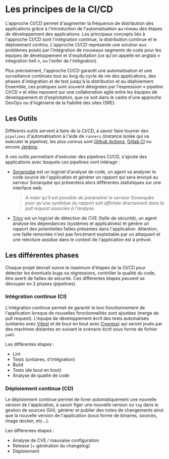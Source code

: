 # Les principes de la CI/CD

L'approche CI/CD permet d'augmenter la fréquence de distribution des applications grâce à l'introduction de l'automatisation au niveau des étapes de développement des applications. Les principaux concepts liés à l'approche CI/CD sont l'intégration continue, la distribution continue et le déploiement continu. L'approche CI/CD représente une solution aux problèmes posés par l'intégration de nouveaux segments de code pour les équipes de développement et d'exploitation (ce qu'on appelle en anglais « integration hell », ou l'enfer de l'intégration).

Plus précisément, l'approche CI/CD garantit une automatisation et une surveillance continues tout au long du cycle de vie des applications, des phases d'intégration et de test jusqu'à la distribution et au déploiement. Ensemble, ces pratiques sont souvent désignées par l'expression « pipeline CI/CD » et elles reposent sur une collaboration agile entre les équipes de développement et d'exploitation, que ce soit dans le cadre d'une approche DevOps ou d'ingénierie de la fiabilité des sites (SRE).

## Les Outils

Différents outils servent à faire de la CI/CD, à savoir faire tourner des `pipelines` d'automatisation à l'aide de `runners` (instance isolée qui va exécuter le pipeline), les plus connus sont [Github Actions](https://github.com/features/actions), [Gitlab CI](https://docs.gitlab.com/ee/ci/) ou encore [Jenkins](https://www.jenkins.io/).

A ces outils permettant d'exécuter des pipelines CI/CD, s'ajoute des applications avec lesquels ces pipelines vont intéragir :

- [Sonarqube](https://www.sonarsource.com/products/sonarqube/) est un logiciel d'analyse de code, un agent va analyser le code source de l'application et générer un rapport qui sera envoyé au serveur Sonarqube qui présentera alors différentes statistiques sur une interface web.
    > *A noter qu'il est possible de paramétrer le serveur Sonarqube pour qu'une synthèse du rapport soit affichée directement dans la pull request associée à l'analyse.*
- [Trivy]() est un logiciel de détection de CVE (faille de sécurité), un agent analyse les dépendances (systèmes et applicatives) et génère un rapport des potentielles failles présentes dans l'application. Attention, une faille remontée n'est pas forcément exploitable par un attaquant et une relecture assidue dans le context de l'application est à prévoir.

## Les différentes phases

Chaque projet devrait suivre le maximum d'étapes de la CI/CD pour détecter les éventuels bugs ou régressions, contrôler la qualité du code, être averti de failles de sécurité. Ces différentes étapes peuvent se découper en 2 phases (pipelines).

### Intégration continue (CI)

L'intégration continue permet de garantir le bon fonctionnement de l'application lorsque de nouvelles fonctionnalités sont ajoutées (merge de pull request). L'équipe de développement écrit des tests automatisés (unitaires avec [Vitest](https://vitest.dev/) et de bout en bout avec [Cypress](https://www.cypress.io/)) qui seront joués par des machines distantes en suivant le scénario écrit sous forme de fichier `yaml`.

Les différentes étapes :

- Lint
- Tests (unitaires, d'intégration)
- Build
- Tests (de bout en bout)
- Analyse de qualité de code

### Déploiement continue (CD)

Le déploiement continue permet de livrer automatiquement une nouvelle version de l'application, à savoir figer une nouvelle version ou `tag` dans le gestion de sources (Git), générer et publier des notes de changements ainsi que la nouvelle version de l'application (sous forme de binaires, sources, image docker, etc...).

Les différentes étapes :

- Analyse de CVE / mauvaise configuration
- Release (+ génération du changelog)
- Déploiement
